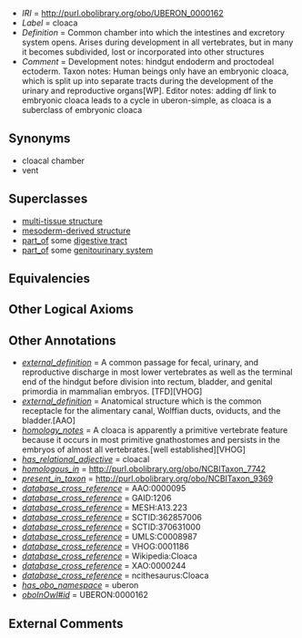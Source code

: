 * *IRI* = http://purl.obolibrary.org/obo/UBERON_0000162
 * *Label* = cloaca
 * *Definition* = Common chamber into which the intestines and excretory system opens. Arises during development in all vertebrates, but in many it becomes subdivided, lost or incorporated into other structures
 * *Comment* = Development notes: hindgut endoderm and proctodeal ectoderm. Taxon notes: Human beings only have an embryonic cloaca, which is split up into separate tracts during the development of the urinary and reproductive organs[WP]. Editor notes: adding df link to embryonic cloaca leads to a cycle in uberon-simple, as cloaca is a suberclass of embryonic cloaca

## Synonyms

 * cloacal chamber
 * vent

## Superclasses

 * [multi-tissue structure](../../UBERON/81/UBERON_0000481.md)
 * [mesoderm-derived structure](../../UBERON/20/UBERON_0004120.md)
 * [part_of](../../BFO/50/BFO_0000050.md) some [digestive tract](../../UBERON/55/UBERON_0001555.md)
 * [part_of](../../BFO/50/BFO_0000050.md) some [genitourinary system](../../UBERON/22/UBERON_0004122.md)

## Equivalencies


## Other Logical Axioms


## Other Annotations

 * *[external_definition](../../UBPROP/01/UBPROP_0000001.md)* = A common passage for fecal, urinary, and reproductive discharge in most lower vertebrates as well as the terminal end of the hindgut before division into rectum, bladder, and genital primordia in mammalian embryos. [TFD][VHOG]
 * *[external_definition](../../UBPROP/01/UBPROP_0000001.md)* = Anatomical structure which is the common receptacle for the alimentary canal, Wolffian ducts, oviducts, and the bladder.[AAO]
 * *[homology_notes](../../UBPROP/03/UBPROP_0000003.md)* = A cloaca is apparently a primitive vertebrate feature because it occurs in most primitive gnathostomes and persists in the embryos of almost all vertebrates.[well established][VHOG]
 * *[has_relational_adjective](../../UBPROP/07/UBPROP_0000007.md)* = cloacal
 * *[homologous_in](../../core#homologous/in/core#homologous_in.md)* = http://purl.obolibrary.org/obo/NCBITaxon_7742
 * *[present_in_taxon](../../core#present/on/core#present_in_taxon.md)* = http://purl.obolibrary.org/obo/NCBITaxon_9369
 * *[database_cross_reference](../../ef/oboInOwl#hasDbXref.md)* = AAO:0000095
 * *[database_cross_reference](../../ef/oboInOwl#hasDbXref.md)* = GAID:1206
 * *[database_cross_reference](../../ef/oboInOwl#hasDbXref.md)* = MESH:A13.223
 * *[database_cross_reference](../../ef/oboInOwl#hasDbXref.md)* = SCTID:362857006
 * *[database_cross_reference](../../ef/oboInOwl#hasDbXref.md)* = SCTID:370631000
 * *[database_cross_reference](../../ef/oboInOwl#hasDbXref.md)* = UMLS:C0008987
 * *[database_cross_reference](../../ef/oboInOwl#hasDbXref.md)* = VHOG:0001186
 * *[database_cross_reference](../../ef/oboInOwl#hasDbXref.md)* = Wikipedia:Cloaca
 * *[database_cross_reference](../../ef/oboInOwl#hasDbXref.md)* = XAO:0000244
 * *[database_cross_reference](../../ef/oboInOwl#hasDbXref.md)* = ncithesaurus:Cloaca
 * *[has_obo_namespace](../../ce/oboInOwl#hasOBONamespace.md)* = uberon
 * *[oboInOwl#id](../../id/oboInOwl#id.md)* = UBERON:0000162

## External Comments

